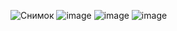 ![Снимок](https://user-images.githubusercontent.com/97594290/165519405-5e6c042c-016c-44d4-b1a5-04e219362f53.png)
![image](https://user-images.githubusercontent.com/97594290/165981753-2e4ab007-88a2-4480-86b7-1289ace81bad.png)
![image](https://user-images.githubusercontent.com/97594290/165982532-40051b67-1944-408b-bea8-10b4eb28663c.png)
![image](https://user-images.githubusercontent.com/97594290/165986102-ad298516-0d67-4e41-8c72-0d56e131efa0.png)
